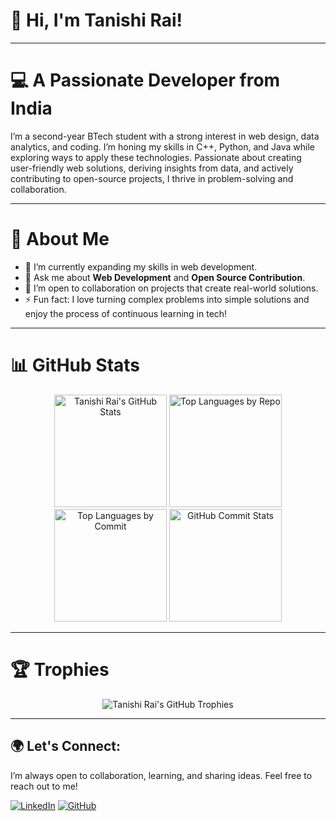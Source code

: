 # 👋 Hi, I'm Tanishi Rai!

---

# 💻 A Passionate Developer from India

I’m a second-year BTech student with a strong interest in web design, data analytics, and coding. I’m honing my skills in C++, Python, and Java while exploring ways to apply these technologies. Passionate about creating user-friendly web solutions, deriving insights from data, and actively contributing to open-source projects, I thrive in problem-solving and collaboration. 

---

# 🔎 About Me

- 🌱 I’m currently expanding my skills in web development.
- 💬 Ask me about **Web Development** and **Open Source Contribution**.
- 🤝 I’m open to collaboration on projects that create real-world solutions.
- ⚡ Fun fact: I love turning complex problems into simple solutions and enjoy the process of continuous learning in tech!


---

# 📊 GitHub Stats

<div align="center">
  
  <!-- GitHub Stats -->
  <img src="https://github-readme-stats.vercel.app/api?username=tanishirai&show_icons=true&count_private=true&theme=radical" alt="Tanishi Rai's GitHub Stats" height="180em" />
  
  <!-- Top Languages by Repo -->
  <img src="https://github-profile-summary-cards.vercel.app/api/cards/repos-per-language?username=tanishirai&theme=radical" alt="Top Languages by Repo" height="180em" />
  
  <!-- Top Languages by Commit -->
  <img src="https://github-profile-summary-cards.vercel.app/api/cards/most-commit-language?username=tanishirai&theme=radical" alt="Top Languages by Commit" height="180em" />
  
  <!-- Commit Stats -->
  <img src="https://github-profile-summary-cards.vercel.app/api/cards/stats?username=tanishirai&theme=radical" alt="GitHub Commit Stats" height="180em" />

</div>

---

# 🏆 Trophies

<div align="center">
  
  <img src="https://github-profile-trophy.vercel.app/?username=tanishirai&theme=radical&no-frame=true&column=4" alt="Tanishi Rai's GitHub Trophies" />

</div>

---

## 🌍 Let's Connect:

I’m always open to collaboration, learning, and sharing ideas. Feel free to reach out to me!

[![LinkedIn](https://img.shields.io/badge/-Tanishi%20Rai-0077B5?style=flat&logo=linkedin&logoColor=white)](https://www.linkedin.com/in/tanishi-rai/)
[![GitHub](https://img.shields.io/badge/-tanishirai-181717?style=flat&logo=github&logoColor=white)](https://github.com/tanishirai)
